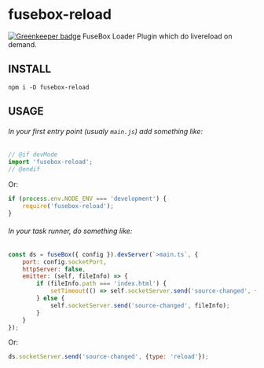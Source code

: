 fusebox-reload
==============

[![Greenkeeper badge](https://badges.greenkeeper.io/unlight/fusebox-reload.svg)](https://greenkeeper.io/)
FuseBox Loader Plugin which do livereload on demand.

INSTALL
---
```
npm i -D fusebox-reload
```

USAGE
---
###### In your first entry point (usualy `main.js`) add something like:
```js
// @if devMode
import 'fusebox-reload';
// @endif
```

Or:
```js
if (process.env.NODE_ENV === 'development') {
    require('fusebox-reload');
}
```
###### In your task runner, do something like:
```js
const ds = fuseBox({ config }).devServer(`>main.ts`, {
    port: config.socketPort,
    httpServer: false,
    emitter: (self, fileInfo) => {
        if (fileInfo.path === 'index.html') {
            setTimeout(() => self.socketServer.send('source-changed', {type: 'reload'}), 200);
        } else {
            self.socketServer.send('source-changed', fileInfo);
        }
    }
});
```

Or:
```js
ds.socketServer.send('source-changed', {type: 'reload'});
```
